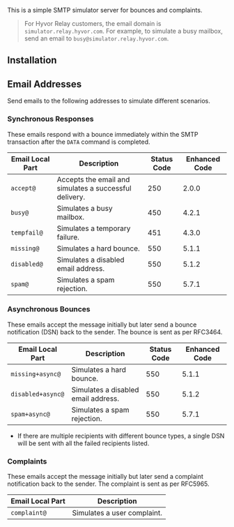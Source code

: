 This is a simple SMTP simulator server for bounces and complaints. 

> For Hyvor Relay customers, the email domain is `simulator.relay.hyvor.com`. For example, to simulate a busy mailbox, send an email to `busy@simulator.relay.hyvor.com`.

## Installation

<!--  -->

## Email Addresses

Send emails to the following addresses to simulate different scenarios.

### Synchronous Responses

These emails respond with a bounce immediately within the SMTP transaction after the `DATA` command is completed.

| Email Local Part | Description                                            | Status Code | Enhanced Code |
| ---------------- | ------------------------------------------------------ | ----------- | ------------- |
| `accept@`        | Accepts the email and simulates a successful delivery. | 250         | 2.0.0         |
| `busy@`          | Simulates a busy mailbox.                              | 450         | 4.2.1         |
| `tempfail@`      | Simulates a temporary failure.                         | 451         | 4.3.0         |
| `missing@`       | Simulates a hard bounce.                               | 550         | 5.1.1         |
| `disabled@`      | Simulates a disabled email address.                    | 550         | 5.1.2         |
| `spam@`          | Simulates a spam rejection.                            | 550         | 5.7.1         |

### Asynchronous Bounces

These emails accept the message initially but later send a bounce notification (DSN) back to the sender. The bounce is sent as per RFC3464.

| Email Local Part  | Description                         | Status Code | Enhanced Code |
| ----------------- | ----------------------------------- | ----------- | ------------- |
| `missing+async@`  | Simulates a hard bounce.            | 550         | 5.1.1         |
| `disabled+async@` | Simulates a disabled email address. | 550         | 5.1.2         |
| `spam+async@`     | Simulates a spam rejection.         | 550         | 5.7.1         |

- If there are multiple recipients with different bounce types, a single DSN will be sent with all the failed recipients listed.

### Complaints

These emails accept the message initially but later send a complaint notification back to the sender. The complaint is sent as per RFC5965.

| Email Local Part | Description                 |
| ---------------- | --------------------------- |
| `complaint@`     | Simulates a user complaint. |

<!-- ### Custom Responses

Sometimes, you might need further customization of the server response. To simulate these scenarios, send emails to `custom@` and use the following headers to define the response:

```
X-Custom-Status-Code: <status-code>
X-Custom-Enhanced-Code: <enhanced-code>
X-Custom-Message: <custom-message>
X-Custom-Delay: <delay-in-seconds-for-async-responses>
```

It is also possible to extend the responses from any other email address with these custom headers. The default delay is zero (bounce emails are sent immediately). -->